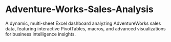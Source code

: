# Adventure-Works-Sales-Analysis
A dynamic, multi-sheet Excel dashboard analyzing AdventureWorks sales data, featuring interactive PivotTables, macros, and advanced visualizations for business intelligence insights.
